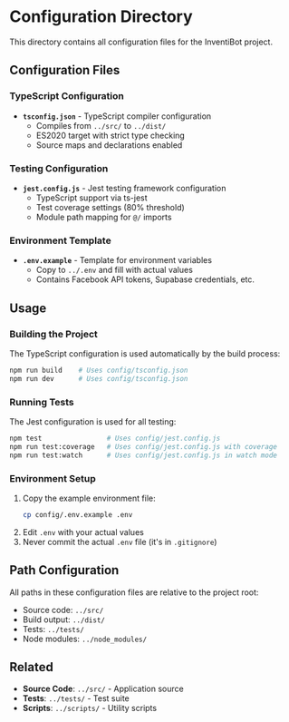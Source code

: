 # Configuration Directory

This directory contains all configuration files for the InventiBot project.

## Configuration Files

### TypeScript Configuration
- **`tsconfig.json`** - TypeScript compiler configuration
  - Compiles from `../src/` to `../dist/`
  - ES2020 target with strict type checking
  - Source maps and declarations enabled

### Testing Configuration
- **`jest.config.js`** - Jest testing framework configuration
  - TypeScript support via ts-jest
  - Test coverage settings (80% threshold)
  - Module path mapping for `@/` imports

### Environment Template
- **`.env.example`** - Template for environment variables
  - Copy to `../.env` and fill with actual values
  - Contains Facebook API tokens, Supabase credentials, etc.

## Usage

### Building the Project
The TypeScript configuration is used automatically by the build process:
```bash
npm run build    # Uses config/tsconfig.json
npm run dev      # Uses config/tsconfig.json
```

### Running Tests
The Jest configuration is used for all testing:
```bash
npm test                # Uses config/jest.config.js
npm run test:coverage   # Uses config/jest.config.js with coverage
npm run test:watch      # Uses config/jest.config.js in watch mode
```

### Environment Setup
1. Copy the example environment file:
   ```bash
   cp config/.env.example .env
   ```
2. Edit `.env` with your actual values
3. Never commit the actual `.env` file (it's in `.gitignore`)

## Path Configuration

All paths in these configuration files are relative to the project root:
- Source code: `../src/`
- Build output: `../dist/`
- Tests: `../tests/`
- Node modules: `../node_modules/`

## Related

- **Source Code**: `../src/` - Application source
- **Tests**: `../tests/` - Test suite
- **Scripts**: `../scripts/` - Utility scripts